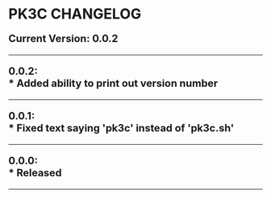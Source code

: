 # PK3C CHANGELOG

<p style="font-size:20px;font-weight:bold;">Current Version: 0.0.2</p>

<hr>

0.0.2:<br>
    * Added ability to print out version number
   
  <hr>
   
0.0.1:<br>
    * Fixed text saying 'pk3c' instead of 'pk3c.sh'
    
  <hr>  
  
0.0.0:<br>
    * Released
    
 <hr>

<style>
   
   p {
      font-size:20px;
      font-weight:bold;
   }
   
</style>
